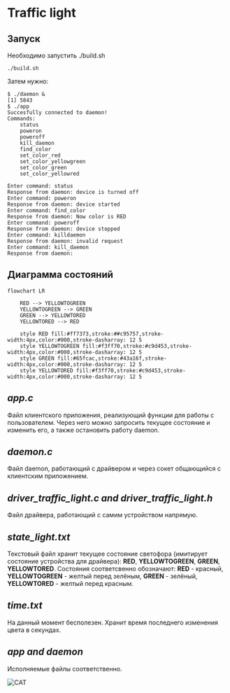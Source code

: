 # Traffic light
## Запуск
Необходимо запустить ./build.sh
```
./build.sh
```
Затем нужно:
```
$ ./daemon &
[1] 5843
$ ./app
Succesfully connected to daemon!
Commands: 
	status
	poweron
	poweroff
	kill_daemon
	find_color
	set_color_red
	set_color_yellowgreen
	set_color_green
	set_color_yellowred

Enter command: status
Response from daemon: device is turned off
Enter command: poweron
Response from daemon: device started
Enter command: find_color
Response from daemon: Now color is RED
Enter command: poweroff
Response from daemon: device stopped
Enter command: killdaemon
Response from daemon: invalid request
Enter command: kill_daemon
Response from daemon: 

```
## Диаграмма состояний
```mermaid
flowchart LR

    RED --> YELLOWTOGREEN
    YELLOWTOGREEN --> GREEN
    GREEN --> YELLOWTORED
    YELLOWTORED --> RED

    style RED fill:#ff7373,stroke:##c95757,stroke-width:4px,color:#000,stroke-dasharray: 12 5
    style YELLOWTOGREEN fill:#f3ff70,stroke:#c9d453,stroke-width:4px,color:#000,stroke-dasharray: 12 5
    style GREEN fill:#65fcac,stroke:#43a16f,stroke-width:4px,color:#000,stroke-dasharray: 12 5
    style YELLOWTORED fill:#f3ff70,stroke:#c9d453,stroke-width:4px,color:#000,stroke-dasharray: 12 5
```
## *app.c*
Файл клиентского приложения, реализующий функции для работы с пользователем. Через него можно запросить текущее состояние и изменить его, а также остановить работу daemon.

## *daemon.c*
Файл daemon, работающий с драйвером и через сокет общающийся с клиентским приложением.

## *driver_traffic_light.c and driver_traffic_light.h*
Файл драйвера, работающий с самим устройством напрямую.

## *state_light.txt*
Текстовый файл хранит текущее состояние светофора (имитирует состояние устройства для драйвера): **RED**, **YELLOWTOGREEN**, **GREEN**, **YELLOWTORED**. Состояния соответсвенно обозначают: **RED** - красный, **YELLOWTOGREEN** - желтый перед зелёным, **GREEN** - зелёный, **YELLOWTORED** - желтый перед красным.

## *time.txt*
На данный момент бесполезен.
Хранит время последнего изменения цвета в секундах.

## *app and daemon*
Исполняемые файлы соответственно.

![CAT](https://bipbap.ru/wp-content/uploads/2021/11/1619541010_52-oir_mobi-p-nyashnie-kotiki-zhivotnie-krasivo-foto-57-730x856.jpg "CAT")

